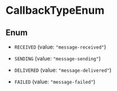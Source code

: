 

# CallbackTypeEnum

## Enum


* `RECEIVED` (value: `"message-received"`)

* `SENDING` (value: `"message-sending"`)

* `DELIVERED` (value: `"message-delivered"`)

* `FAILED` (value: `"message-failed"`)



